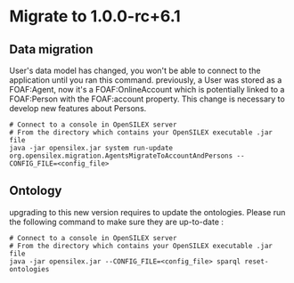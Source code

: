 # Migrate to 1.0.0-rc+6.1

## Data migration

User's data model has changed, you won't be able to connect to the application until you ran this command.
previously, a User was stored as a FOAF:Agent, now it's a FOAF:OnlineAccount which is potentially linked to a FOAF:Person
with the FOAF:account property. This change is necessary to develop new features about Persons.

```shell
# Connect to a console in OpenSILEX server
# From the directory which contains your OpenSILEX executable .jar file
java -jar opensilex.jar system run-update org.opensilex.migration.AgentsMigrateToAccountAndPersons --CONFIG_FILE=<config_file>
```

## Ontology
upgrading to this new version requires to update the ontologies. Please run the following command
to make sure they are up-to-date :

```shell
# Connect to a console in OpenSILEX server
# From the directory which contains your OpenSILEX executable .jar file
java -jar opensilex.jar --CONFIG_FILE=<config_file> sparql reset-ontologies
```